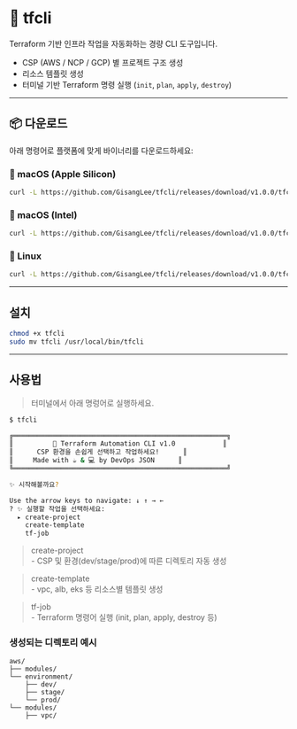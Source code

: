 # 🚀 tfcli

Terraform 기반 인프라 작업을 자동화하는 경량 CLI 도구입니다.

- CSP (AWS / NCP / GCP) 별 프로젝트 구조 생성
- 리소스 템플릿 생성
- 터미널 기반 Terraform 명령 실행 (`init`, `plan`, `apply`, `destroy`)

---

## 📦 다운로드

아래 명령어로 플랫폼에 맞게 바이너리를 다운로드하세요:

### 🔹 macOS (Apple Silicon)

```bash
curl -L https://github.com/GisangLee/tfcli/releases/download/v1.0.0/tfcli-darwin-amd64-v1.0.0 -o tfcli
```

### 🔹 macOS (Intel)

```bash
curl -L https://github.com/GisangLee/tfcli/releases/download/v1.0.0/tfcli-darwin-arm64-v1.0.0 -o tfcli
```


### 🔹 Linux

```bash
curl -L https://github.com/GisangLee/tfcli/releases/download/v1.0.0/tfcli-linux-amd64-v1.0.0 -o tfcli
```

---
## 설치
```bash
chmod +x tfcli
sudo mv tfcli /usr/local/bin/tfcli
```

---

## 사용법
> 터미널에서 아래 명렁어로 실행하세요.
```bash
$ tfcli

╔══════════════════════════════════════════════════════╗
║          🚀 Terraform Automation CLI v1.0            ║
║      CSP 환경을 손쉽게 선택하고 작업하세요!      ║
║     Made with ☕️ & 💻 by DevOps JSON      ║
╚══════════════════════════════════════════════════════╝

✨ 시작해볼까요?

Use the arrow keys to navigate: ↓ ↑ → ← 
? ✨ 실행할 작업을 선택하세요: 
  ▸ create-project
    create-template
    tf-job 
```

> create-project<br>- CSP 및 환경(dev/stage/prod)에 따른 디렉토리 자동 생성


> create-template<br>- vpc, alb, eks 등 리소스별 템플릿 생성


> tf-job<br>- Terraform 명령어 실행 (init, plan, apply, destroy 등)

### 생성되는 디렉토리 예시
```
aws/
├── modules/
└── environment/
    ├── dev/
    ├── stage/
    └── prod/
└── modules/
    ├── vpc/
```
